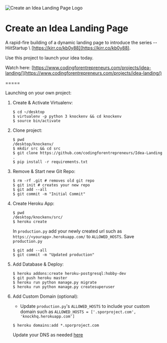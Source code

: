 ![Create an Idea Landing Page Logo](https://cfe2-static.s3-us-west-2.amazonaws.com/media/projects/idea-landing/images/share/Idea_Landing_Share.png)

# Create an Idea Landing Page
A rapid-fire building of a dynamic landing page to introduce the series -- HiitStartup \\ [https://kirr.co/kb0y88](https://kirr.co/kb0y88). 

Use this project to launch your idea today. 

Watch here: [https://www.codingforentrepreneurs.com/projects/idea-landing/](https://www.codingforentrepreneurs.com/projects/idea-landing/)



=====

Launching on your own project:

1. Create & Activate Virtualenv:

    ```
    $ cd ~/desktop
    $ virtualenv -p python 3 knockenv && cd knockenv
    $ source bin/activate
    ```
2. Clone project:

    ```
    $ pwd 
    /desktop/knockenv/
    $ mkdir src && cd src
    $ git clone https://github.com/codingforentrepreneurs/Idea-Landing .
    $ pip install -r requirements.txt
    ```
3. Remove & Start new Git Repo:

    ```
    $ rm -rf .git # removes old git repo
    $ git init # creates your new repo
    $ git add --all
    $ git commit -m "Initial Commit"
    ```

4. Create Heroku App:

    ```
    $ pwd 
    /desktop/knockenv/src/
    $ heroku create
    ```
    In `production.py` add your newly created url such as `https://<yourapp>.herokuapp.com/` to `ALLOWED_HOSTS`. Save `production.py`
    ```
    $ git add --all
    $ git commit -m "Updated production"
    ```
    
5. Add Database & Deploy:

    ```
    $ heroku addons:create heroku-postgresql:hobby-dev
    $ git push heroku master
    $ heroku run python manage.py migrate
    $ heroku run python manage.py createsuperuser
    ```
   
6. Add Custom Domain (optional):
    - Update `production.py`'s `ALLOWED_HOSTS` to include your custom domain such as `ALLOWED_HOSTS = ['.sporproject.com', 'knockhq.herokuapp.com']`
    ```
    $ heroku domains:add *.sporproject.com
    ```
    Update your DNS as needed [here](https://github.com/codingforentrepreneurs/Guides/blob/master/all/Heroku_Django_Deployment_Guide.md#add-custom-domain-name)
